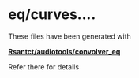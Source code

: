 # eq/curves....

These files have been generated with

**[Rsantct/audiotools/convolver_eq](https://github.com/Rsantct/audiotools/tree/master/convolver_eq)**

Refer there for details
